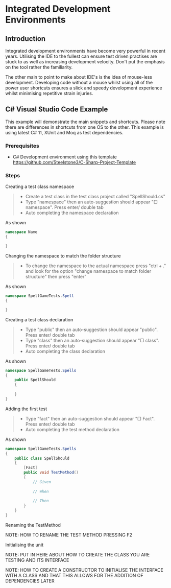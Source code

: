 # Integrated Development Environments

## Introduction

Integrated development environments have become very powerful in recent years. Utilising the IDE to the fullest can ensure test driven practises are stuck to as well as increasing development velocity. Don't put the emphasis on the tool rather the familiarity.

The other main to point to make about IDE's is the idea of mouse-less development. Developing code without a mouse whilst using all of the power user shortcuts ensures a slick and speedy development experience whilst minimising repetitive strain injuries.

## C# Visual Studio Code Example

This example will demonstrate the main snippets and shortcuts. Please note there are differences in shortcuts from one OS to the other. This example is using latest C# 11, XUnit and Moq as test dependencies.

### Prerequisites

- C# Development environment using this template <https://github.com/Steelstone3/C-Sharp-Project-Template>

### Steps

Creating a test class namespace

> - Create a test class in the test class project called "SpellShould.cs"
> - Type "namespace" then an auto-suggestion should appear "□ namespace". Press enter/ double tab
> - Auto completing the namespace declaration

As shown

```cs
namespace Name 
{

}
```

Changing the namespace to match the folder structure

> - To change the namespace to the actual namespace press "ctrl + ." and look for the option "change namespace to match folder structure" then press "enter"

As shown

```cs
namespace SpellGameTests.Spell
{

}
```

Creating a test class declaration

> - Type "public" then an auto-suggestion should appear "public". Press enter/ double tab
> - Type "class" then an auto-suggestion should appear "□ class". Press enter/ double tab
> - Auto completing the class declaration

As shown

```cs
namespace SpellGameTests.Spells
{
    public SpellShould 
    {
    
    }
}
```

Adding the first test

> - Type "fact" then an auto-suggestion should appear "□ Fact". Press enter/ double tab
> - Auto completing the test method declaration

As shown

```cs
namespace SpellGameTests.Spells
{
    public class SpellShould
    {
        [Fact]
        public void TestMethod()
        {
            // Given
            
            // When
            
            // Then
        }
    }
}
```

Renaming the TestMethod

NOTE: HOW TO RENAME THE TEST METHOD PRESSING F2

Initialising the unit

NOTE: PUT IN HERE ABOUT HOW TO CREATE THE CLASS YOU ARE TESTING AND ITS INTERFACE

NOTE: HOW TO CREATE A CONSTRUCTOR TO INITIALISE THE INTERFACE WITH A CLASS AND THAT THIS ALLOWS FOR THE ADDITION OF DEPENDENCIES LATER
